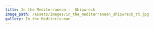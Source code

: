 ```yaml
---
title: In the Mediterranean -  Shipwreck
image_path: /assets/images/in_the_mediterranean_shipwreck_th.jpg
gallery: In the Mediterranean
---
```

